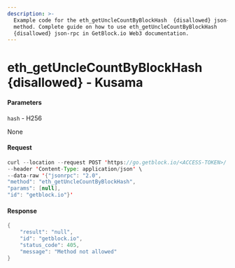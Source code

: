 ```yaml
---
description: >-
  Example code for the eth_getUncleCountByBlockHash  {disallowed} json-rpc
  method. Сomplete guide on how to use eth_getUncleCountByBlockHash 
  {disallowed} json-rpc in GetBlock.io Web3 documentation.
---
```


# eth\_getUncleCountByBlockHash {disallowed} - Kusama

#### Parameters

`hash` - H256

None

#### Request

```java
curl --location --request POST 'https://go.getblock.io/<ACCESS-TOKEN>/' \
--header 'Content-Type: application/json' \
--data-raw '{"jsonrpc": "2.0",
"method": "eth_getUncleCountByBlockHash",
"params": [null],
"id": "getblock.io"}'
```

#### Response

```java
{
    "result": "null",
    "id": "getblock.io",
    "status_code": 405,
    "message": "Method not allowed"
}
```
